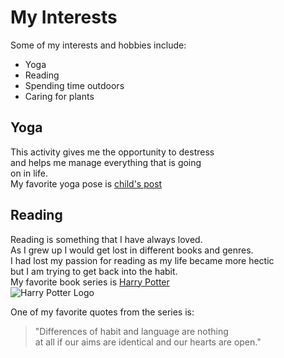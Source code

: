 # My Interests

Some of my interests and hobbies include:
* Yoga 
* Reading
* Spending time outdoors
* Caring for plants

## Yoga 

This activity gives me the opportunity to destress  
and helps me manage everything that is going  
on in life.  
My favorite yoga pose is [child's post](https://en.wikipedia.org/wiki/Balasana)

## Reading

Reading is something that I have always loved.  
As I grew up I would get lost in different books and genres.  
I had lost my passion for reading as my life became more hectic  
but I am trying to get back into the habit.  
My favorite book series is [Harry Potter](https://en.wikipedia.org/wiki/Harry_Potter)  
![Harry Potter Logo](https://upload.wikimedia.org/wikipedia/commons/thumb/6/6e/Harry_Potter_wordmark.svg/440px-Harry_Potter_wordmark.svg.png)

One of my favorite quotes from the series is: 
>"Differences of habit and language are nothing  
at all if our aims are identical and our hearts are open."
